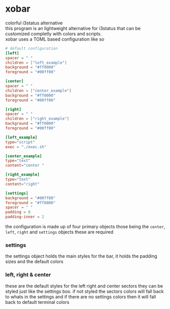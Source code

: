 # xobar

colorful i3status alternative
<br>
this program is an lightweight alternative for i3status that can be customized completly with colors and scripts.
<br>
xobar uses a TOML based configuration like so

```TOML
# default configuration
[left]
spacer = " "
children = ["left_example"]
background = "#ff0000"
foreground = "#00ff00"

[center]
spacer = " "
children = ["center_example"]
background = "#ff0000"
foreground = "#00ff00"

[right]
spacer = " "
children = ["right_example"]
background = "#ff0000"
foreground = "#00ff00"

[left_example]
type="script"
exec = "./exec.sh"

[center_example]
type="text"
content="center "

[right_example]
type="text"
content="right"

[settings]
background = "#00ff00"
foreground = "#ff0000"
spacer = " "
padding = 0
padding-inner = 2
```

the configuration is made up of four primary objects those being the `center`, `left`, `right` and `settings` objects these are required

### settings

the settings object holds the main styles for the bar, it holds the padding sizes and the default colors

### left, right & center

these are the default styles for the left right and center sectors they can be styled just like the settings box. if not styled the sectors colors will fall back to whats in the settings and if there are no settings colors then it will fall back to default terminal colors
